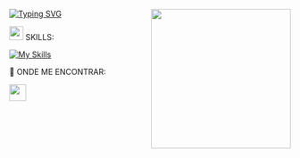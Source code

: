 <picture> <img align="right" src="LogoSemFundo.png" width = 250px></picture>

<div align="left" z-index="1">

[![Typing SVG](https://readme-typing-svg.demolab.com?font=Fira+Code&pause=1000&color=03FA6E&random=false&width=435&lines=Desenvolvedor+Full-Stack)](https://git.io/typing-svg)
<p><img src="https://media2.giphy.com/media/QssGEmpkyEOhBCb7e1/giphy.gif?cid=ecf05e47a0n3gi1bfqntqmob8g9aid1oyj2wr3ds3mg700bl&rid=giphy.gif" width ="25"> SKILLS:</p>

[![My Skills](https://skillicons.dev/icons?i=js,py,nodejs,astro&theme=light)](https://skillicons.dev)


<p>👀 ONDE ME ENCONTRAR:</p>

<a href="https://www.instagram.com/steps.code/" target="_blank"><img src="https://th.bing.com/th/id/R.1c4afc1e38fa2de56562b3582742d1bb?rik=32v30LcaKNVjLw&pid=ImgRaw&r=0" width="30px"></a>

</div>
